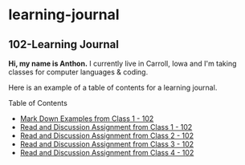 # learning-journal

## 102-Learning Journal

**Hi, my name is Anthon.** I currently live in Carroll, Iowa and I'm taking classes for computer languages & coding.


Here is an example of a table of contents for a learning journal.

Table of Contents
- [Mark Down Examples from Class 1 - 102](/MarkdownExamples.md)
- [Read and Discussion Assignment from Class 1 - 102](/Discussion.md)
- [Read and Discussion Assignment from Class 2 - 102](/Discussion_02.md)
- [Read and Discussion Assignment from Class 3 - 102](/Discussion_03.md)
- [Read and Discussion Assignment from Class 4 - 102](/Discussion_04.md)
